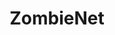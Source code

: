 ---
title: ZombieNet
description: ZombieNet is a testnet for Substrate based networks that is used spawn and test ephemeral networks.
template: subsection-index-page.html
hide:
  - feedback
---
